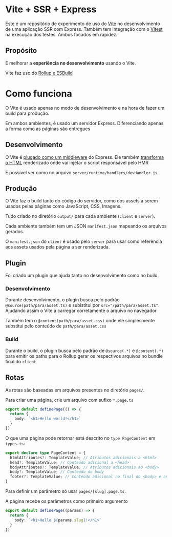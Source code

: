 # Vite + SSR + Express

Este é um repositório de experimento de uso do [Vite](https://vitejs.dev/) no desenvolvimento de uma aplicação SSR com Express. Também tem integração com o [Vitest](https://vitest.dev/) na execução dos testes. Ambos focados em rapidez.

## Propósito

É melhorar a **experiência no desenvolvimento** usando o Vite.

Vite faz uso do [Rollup e ESBuild](https://vitejs.dev/guide/why.html)

# Como funciona

O Vite é usado apenas no modo de desenvolvimento e na hora de fazer um build para produção.

Em ambos ambientes, é usado um servidor Express. Diferenciando apenas a forma como as páginas são entregues

## Desenvolvimento

O Vite é [plugado como um middleware](https://vitejs.dev/guide/api-javascript.html#createserver) do Express. Ele também [transforma o HTML](https://vitejs.dev/guide/api-plugin.html#transformindexhtml) renderizado onde vai injetar o script responsável pelo HMR

É possível ver como no arquivo `server/runtime/handlers/devHandler.js`

## Produção

O Vite faz o build tanto do código do servidor, como dos assets a serem usados pelas páginas como JavaScript, CSS, Imagens.

Tudo criado no diretório `output/` para cada ambiente (`client` e `server`).

Cada ambiente também tem um JSON `manifest.json` mapeando os arquivos gerados.

O `manifest.json` do `client` é usado pelo `server` para usar como referência aos assets usados pela página a ser renderizada.

## Plugin

Foi criado um plugin que ajuda tanto no desenvolvimento como no build.

### Desenvolvimento

Durante desenvolvimento, o plugin busca pelo padrão `@source(path/para/asset.ts)` e subistitui por `src="/path/para/asset.ts"`. Ajudando assim o Vite a carregar corretamente o arquivo no navegador

Também tem o `@content(path/para/asset.css)` onde ele simplesmente substitui pelo conteúdo de `path/para/asset.css`

### Build

Durante o build, o plugin busca pelo padrão de `@source(.*)` e `@content(.*)` para emitir os paths para o Rollup gerar os respectivos arquivos no bundle final do `client`

## Rotas

As rotas são baseadas em arquivos presentes no diretório `pages/`.

Para criar uma página, crie um arquivo com sufixo `*.page.ts`

```ts
export default definePage(() => {
  return {
    body: `<h1>Hello world!</h1>`
  }
})
```

O que uma página pode retornar está descrito no `type PageContent` em `types.ts`:

```ts
export declare type PageContent = {
  htmlAttributes?: TemplateValue; // Atributos adicionais a <html>
  head?: TemplateValue; // Conteúdo adicional a <head>
  bodyAttributes?: TemplateValue; // Atributos adicionais ao <body>
  body?: TemplateValue; // Conteúdo do body
  footer?: TemplateValue; // Conteúdo adicional no final do <body> e antes do </body>
}
```

Para definir um parâmetro só usar `pages/[slug].page.ts`.

A página recebe os parâmetros como primeiro argumento

```ts
export default definePage((params) => {
  return {
    body: `<h1>Hello ${params.slug}!</h1>`
  }
})

